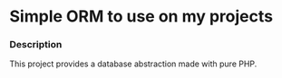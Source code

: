# Simple ORM to use on my projects

### Description

This project provides a database abstraction made with pure PHP.